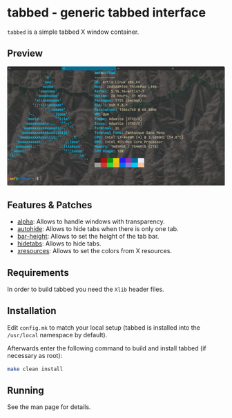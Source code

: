 # tabbed - generic tabbed interface

`tabbed` is a simple tabbed X window container.

## Preview
![demo](preview.png)

## Features & Patches

- [alpha](https://tools.suckless.org/tabbed/patches/alpha/): Allows to handle windows with transparency.
- [autohide](https://tools.suckless.org/tabbed/patches/autohide/): Allows to hide tabs when there is only one tab.
- [bar-height](https://tools.suckless.org/tabbed/patches/bar-height/): Allows to set the height of the tab bar.
- [hidetabs](https://tools.suckless.org/tabbed/patches/hidetabs/): Allows to hide tabs.
- [xresources](https://tools.suckless.org/tabbed/patches/xresources/): Allows to set the colors from X resources.

## Requirements

In order to build tabbed you need the `Xlib` header files.

## Installation

Edit `config.mk` to match your local setup (tabbed is installed into the `/usr/local` namespace by default).

Afterwards enter the following command to build and install tabbed
(if necessary as root):

```bash
make clean install
```

## Running

See the man page for details.

